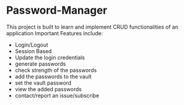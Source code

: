 # Password-Manager
This project is built to learn and implement CRUD functionalities of an application
Important Features include:
* Login/Logout
* Session Based 
* Update the login credentials
* generate passwords
* check strength of the passwords
* add the passwords to the vault
* set the vault password
* view the added passwords
* contact/report an issue/subscribe
  
